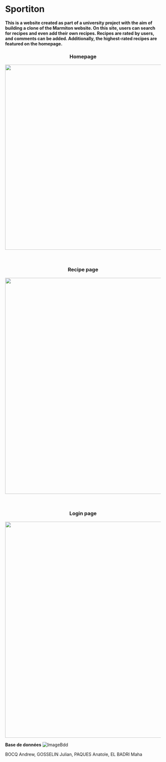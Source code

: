 # Sportiton

<b>
This is a website created as part of a university project with the aim of building a clone of the Marmiton website. On this site, users can search for recipes and even add their own recipes. Recipes are rated by users, and comments can be added. Additionally, the highest-rated recipes are featured on the homepage.
</b>


<h3 align="center">Homepage</h3>
<p align="center">
<img src="https://raw.githubusercontent.com/Anatpqs/MarmitonDuPauvre/main/Images/sportiton.PNG" width="600" >
</p>
<br>
<h3 align="center">Recipe page</h3>
<p align="center">
<img src="https://raw.githubusercontent.com/Anatpqs/MarmitonDuPauvre/main/Images/recette_cookie.png" width="700">
</p>
<br>
<h3 align="center">Login page</h3>
<p align="center">
<img src="https://raw.githubusercontent.com/Anatpqs/MarmitonDuPauvre/main/Images/page_login.png" width="700">
</p>


**Base de données**
![ImageBdd](https://raw.githubusercontent.com/Anatpqs/MarmitonDuPauvre/main/bdd/Bdd.png)


BOCQ Andrew, GOSSELIN Julian, PAQUES Anatole, EL BADRI Maha 

